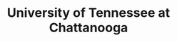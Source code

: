 ---
layout: repo
title: "University of Tennessee at Chattanooga"
id: 5987
permalink: repos/5987/
---